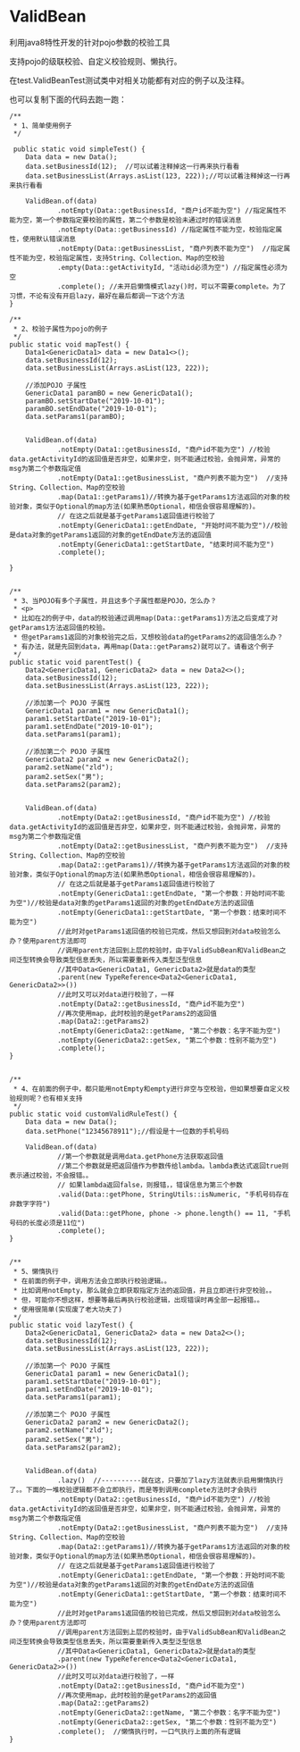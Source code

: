 # ValidBean
利用java8特性开发的针对pojo参数的校验工具

支持pojo的级联校验、自定义校验规则、懒执行。

在test.ValidBeanTest测试类中对相关功能都有对应的例子以及注释。

也可以复制下面的代码去跑一跑：

    /**
     * 1、简单使用例子
     */
    
     public static void simpleTest() {
        Data data = new Data();
        data.setBusinessId(12);  //可以试着注释掉这一行再来执行看看
        data.setBusinessList(Arrays.asList(123, 222));//可以试着注释掉这一行再来执行看看

        ValidBean.of(data)
                .notEmpty(Data::getBusinessId, "商户id不能为空") //指定属性不能为空，第一个参数指定要校验的属性，第二个参数是校验未通过时的错误消息
                .notEmpty(Data::getBusinessId) //指定属性不能为空，校验指定属性，使用默认错误消息
                .notEmpty(Data::getBusinessList, "商户列表不能为空")  //指定属性不能为空，校验指定属性，支持String、Collection、Map的空校验
                .empty(Data::getActivityId, "活动id必须为空") //指定属性必须为空
                .complete(); //未开启懒惰模式lazy()时，可以不需要complete。为了习惯，不论有没有开启lazy，最好在最后都调一下这个方法
    }

    /**
     * 2、校验子属性为pojo的例子
     */
    public static void mapTest() {
        Data1<GenericData1> data = new Data1<>();
        data.setBusinessId(12);
        data.setBusinessList(Arrays.asList(123, 222));

        //添加POJO 子属性
        GenericData1 paramBO = new GenericData1();
        paramBO.setStartDate("2019-10-01");
        paramBO.setEndDate("2019-10-01");
        data.setParams1(paramBO);


        ValidBean.of(data)
                .notEmpty(Data1::getBusinessId, "商户id不能为空") //校验data.getActivityId的返回值是否非空，如果非空，则不能通过校验，会抛异常，异常的msg为第二个参数指定值
                .notEmpty(Data1::getBusinessList, "商户列表不能为空")  //支持String、Collection、Map的空校验
                .map(Data1::getParams1)//转换为基于getParams1方法返回的对象的校验对象，类似于Optional的map方法(如果熟悉Optional，相信会很容易理解的)。
                // 在这之后就是基于getParams1返回值进行校验了
                .notEmpty(GenericData1::getEndDate, "开始时间不能为空")//校验是data对象的getParams1返回的对象的getEndDate方法的返回值
                .notEmpty(GenericData1::getStartDate, "结束时间不能为空")
                .complete();

    }


    /**
     * 3、当POJO有多个子属性，并且这多个子属性都是POJO，怎么办？
     * <p>
     * 比如在2的例子中，data的校验通过调用map(Data::getParams1)方法之后变成了对getParams1方法返回值的校验。
     * 但getParams1返回的对象校验完之后，又想校验data的getParams2的返回值怎么办？
     * 有办法，就是先回到data，再用map(Data::getParams2)就可以了。请看这个例子
     */
    public static void parentTest() {
        Data2<GenericData1, GenericData2> data = new Data2<>();
        data.setBusinessId(12);
        data.setBusinessList(Arrays.asList(123, 222));

        //添加第一个 POJO 子属性
        GenericData1 param1 = new GenericData1();
        param1.setStartDate("2019-10-01");
        param1.setEndDate("2019-10-01");
        data.setParams1(param1);

        //添加第二个 POJO 子属性
        GenericData2 param2 = new GenericData2();
        param2.setName("zld");
        param2.setSex("男");
        data.setParams2(param2);


        ValidBean.of(data)
                .notEmpty(Data2::getBusinessId, "商户id不能为空") //校验data.getActivityId的返回值是否非空，如果非空，则不能通过校验，会抛异常，异常的msg为第二个参数指定值
                .notEmpty(Data2::getBusinessList, "商户列表不能为空")  //支持String、Collection、Map的空校验
                .map(Data2::getParams1)//转换为基于getParams1方法返回的对象的校验对象，类似于Optional的map方法(如果熟悉Optional，相信会很容易理解的)。
                // 在这之后就是基于getParams1返回值进行校验了
                .notEmpty(GenericData1::getEndDate, "第一个参数：开始时间不能为空")//校验是data对象的getParams1返回的对象的getEndDate方法的返回值
                .notEmpty(GenericData1::getStartDate, "第一个参数：结束时间不能为空")
                //此时对getParams1返回值的校验已完成，然后又想回到对data校验怎么办？使用parent方法即可
                //调用parent方法回到上层的校验时，由于ValidSubBean和ValidBean之间泛型转换会导致类型信息丢失，所以需要重新传入类型泛型信息
                //其中Data<GenericData1, GenericData2>就是data的类型
                .parent(new TypeReference<Data2<GenericData1, GenericData2>>())
                //此时又可以对data进行校验了，一样
                .notEmpty(Data2::getBusinessId, "商户id不能为空")
                //再次使用map，此时校验的是getParams2的返回值
                .map(Data2::getParams2)
                .notEmpty(GenericData2::getName, "第二个参数：名字不能为空")
                .notEmpty(GenericData2::getSex, "第二个参数：性别不能为空")
                .complete();
    }


    /**
     * 4、在前面的例子中，都只能用notEmpty和empty进行非空与空校验，但如果想要自定义校验规则呢？也有相关支持
     */
    public static void customValidRuleTest() {
        Data data = new Data();
        data.setPhone("12345678911");//假设是十一位数的手机号码

        ValidBean.of(data)
                //第一个参数就是调用data.getPhone方法获取返回值
                //第二个参数就是把返回值作为参数传给lambda。lambda表达式返回true则表示通过校验，不会报错。。
                // 如果lambda返回false，则报错，，错误信息为第三个参数
                .valid(Data::getPhone, StringUtils::isNumeric, "手机号码存在非数字字符")
                .valid(Data::getPhone, phone -> phone.length() == 11, "手机号码的长度必须是11位")
                .complete();
    }


    /**
     * 5、懒惰执行
     * 在前面的例子中，调用方法会立即执行校验逻辑。。
     * 比如调用notEmpty，那么就会立即获取指定方法的返回值，并且立即进行非空校验。。
     * 但，可能你不想这样，想要等最后再执行校验逻辑，出现错误时再全部一起报错。。
     * 使用很简单(实现废了老大功夫了)
     */
    public static void lazyTest() {
        Data2<GenericData1, GenericData2> data = new Data2<>();
        data.setBusinessId(12);
        data.setBusinessList(Arrays.asList(123, 222));

        //添加第一个 POJO 子属性
        GenericData1 param1 = new GenericData1();
        param1.setStartDate("2019-10-01");
        param1.setEndDate("2019-10-01");
        data.setParams1(param1);

        //添加第二个 POJO 子属性
        GenericData2 param2 = new GenericData2();
        param2.setName("zld");
        param2.setSex("男");
        data.setParams2(param2);


        ValidBean.of(data)
                .lazy()  //----------就在这，只要加了lazy方法就表示启用懒惰执行了。。下面的一堆校验逻辑都不会立即执行，而是等到调用complete方法时才会执行
                .notEmpty(Data2::getBusinessId, "商户id不能为空") //校验data.getActivityId的返回值是否非空，如果非空，则不能通过校验，会抛异常，异常的msg为第二个参数指定值
                .notEmpty(Data2::getBusinessList, "商户列表不能为空")  //支持String、Collection、Map的空校验
                .map(Data2::getParams1)//转换为基于getParams1方法返回的对象的校验对象，类似于Optional的map方法(如果熟悉Optional，相信会很容易理解的)。
                // 在这之后就是基于getParams1返回值进行校验了
                .notEmpty(GenericData1::getEndDate, "第一个参数：开始时间不能为空")//校验是data对象的getParams1返回的对象的getEndDate方法的返回值
                .notEmpty(GenericData1::getStartDate, "第一个参数：结束时间不能为空")
                //此时对getParams1返回值的校验已完成，然后又想回到对data校验怎么办？使用parent方法即可
                //调用parent方法回到上层的校验时，由于ValidSubBean和ValidBean之间泛型转换会导致类型信息丢失，所以需要重新传入类型泛型信息
                //其中Data<GenericData1, GenericData2>就是data的类型
                .parent(new TypeReference<Data2<GenericData1, GenericData2>>())
                //此时又可以对data进行校验了，一样
                .notEmpty(Data2::getBusinessId, "商户id不能为空")
                //再次使用map，此时校验的是getParams2的返回值
                .map(Data2::getParams2)
                .notEmpty(GenericData2::getName, "第二个参数：名字不能为空")
                .notEmpty(GenericData2::getSex, "第二个参数：性别不能为空")
                .complete();  //懒惰执行时，一口气执行上面的所有逻辑
    }
